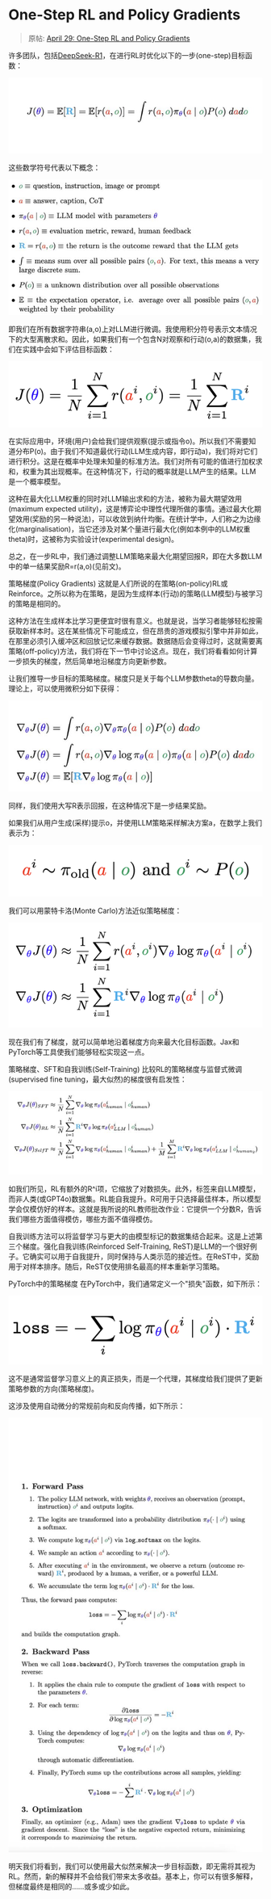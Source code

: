 # One-Step RL and Policy Gradients

> 原帖: [April 29: One-Step RL and Policy Gradients](https://x.com/NandoDF/status/1917270302666678614)

许多团队，包括[DeepSeek-R1](https://arxiv.org/abs/2501.12948)，在进行RL时优化以下的一步(one-step)目标函数：

![one-step.jpg](../src/one-step.jpg)

这些数学符号代表以下概念：

![math-symbols.jpg](../src/math-symbols.jpg)

即我们在所有数据字符串(a,o)上对LLM进行微调。我使用积分符号表示文本情况下的大型离散求和。因此，如果我们有一个包含N对观察和行动(o,a)的数据集，我们在实践中会如下评估目标函数：

![objective-function.png](../src/objective-function.png)

在实际应用中，环境(用户)会给我们提供观察(提示或指令o)。所以我们不需要知道分布P(o)。由于我们不知道最优行动(LLM生成内容，即行动a)，我们将对它们进行积分。这是在概率中处理未知量的标准方法。我们对所有可能的值进行加权求和，权重为其出现概率。在这种情况下，行动的概率就是LLM产生的结果。LLM是一个概率模型。

这种在最大化LLM权重的同时对LLM输出求和的方法，被称为最大期望效用(maximum expected utility)，这是博弈论中理性代理所做的事情。通过最大化期望效用(奖励的另一种说法)，可以收敛到纳什均衡。在统计学中，人们称之为边缘化(marginalisation)，当它还涉及对某个量进行最大化(例如本例中的LLM权重theta)时，这被称为实验设计(experimental design)。

总之，在一步RL中，我们通过调整LLM策略来最大化期望回报R，即在大多数LLM中的单一结果奖励R=r(a,o)(见前文)。


策略梯度(Policy Gradients)
这就是人们所说的在策略(on-policy)RL或Reinforce。之所以称为在策略，是因为生成样本(行动)的策略(LLM模型)与被学习的策略是相同的。

这种方法在生成样本比学习更便宜时很有意义。也就是说，当学习者能够轻松按需获取新样本时。这在某些情况下可能成立，但在昂贵的游戏模拟引擎中并非如此，在那里必须引入缓冲区和回放记忆来缓存数据。数据随后会变得过时，这就需要离策略(off-policy)方法，我们将在下一节中讨论这点。现在，我们将看看如何计算一步损失的梯度，然后简单地沿梯度方向更新参数。

让我们推导一步目标的策略梯度。梯度只是关于每个LLM参数theta的导数向量。理论上，可以使用微积分如下获得：

![policy-gradient.jpg](../src/policy-gradient.jpg)

同样，我们使用大写R表示回报，在这种情况下是一步结果奖励。

如果我们从用户生成(采样)提示o，并使用LLM策略采样解决方案a，在数学上我们表示为：

![solution-a.png](../src/solution-a.png)

我们可以用蒙特卡洛(Monte Carlo)方法近似策略梯度：

![Monte-Carlo.png](../src/Monte-Carlo.png)

现在我们有了梯度，就可以简单地沿着梯度方向来最大化目标函数。Jax和PyTorch等工具使我们能够轻松实现这一点。


策略梯度、SFT和自我训练(Self-Training)
比较RL的策略梯度与监督式微调(supervised fine tuning，最大似然)的梯度很有启发性：

![RL-SFT-Gradient.jpg](../src/RL-SFT-Gradient.jpg)

如我们所见，RL有额外的R^i项，它缩放了对数损失。此外，标签来自LLM模型，而非人类(或GPT4o)数据集。RL能自我提升。R可用于只选择最佳样本，所以模型学会仅模仿好的样本。这就是我所说的RL教师批改作业：它提供一个分数R，告诉我们哪些方面值得模仿，哪些方面不值得模仿。

自我训练方法可以将监督学习与更大的由模型标记的数据集结合起来。这是上述第三个梯度。强化自我训练(Reinforced Self-Training, ReST)是LLM的一个很好例子。它确实可以用于自我提升，同时保持与人类示范的接近性。在ReST中，奖励用于对样本排序。随后，ReST仅使用排名最高的样本重新学习策略。


PyTorch中的策略梯度
在PyTorch中，我们通常定义一个"损失"函数，如下所示：

![loss.png](../src/loss.png)

这不是通常监督学习意义上的真正损失，而是一个代理，其梯度给我们提供了更新策略参数的方向(策略梯度)。

这涉及使用自动微分的常规前向和反向传播，如下所示：

![Forward-Backward-Pass.jpg](../src/Forward-Backward-Pass.jpg)

明天我们将看到，我们可以使用最大似然来解决一步目标函数，即无需将其视为RL。然而，新的解释并不会给我们带来太多收益。基本上，你可以有很多解释，但梯度最终是相同的……或多或少如此。